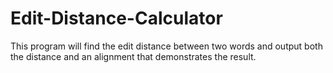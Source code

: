 # Edit-Distance-Calculator
This program will find the edit distance between two words and output both the distance and an alignment that demonstrates the result.
